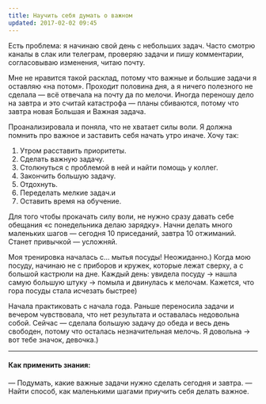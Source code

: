 ```yaml
---
title: Научить себя думать о важном
updated: 2017-02-02 09:45
---
```


<p>Есть проблема: я начинаю свой день с небольших задач. Часто смотрю каналы в слак или телеграм, проверяю задачи и пишу комментарии, согласовываю изменения, читаю почту. </p>

<p>Мне не нравится такой расклад, потому что важные и большие задачи я оставляю «на потом». Проходит половина дня, а я ничего полезного не сделала — всё отвечала на почту да по мелочи. Иногда переношу дело на завтра и это считай катастрофа —  планы сбиваются, потому что завтра новая Большая и Важная задача.</p>

Проанализировала и поняла, что не хватает силы воли. Я должна помнить про важное и заставить себя начать утро иначе. Хочу так:
<ol>
<li>Утром расставить приоритеты. </li>
<li>Сделать важную задачу. </li>
<li>Столкнуться с проблемой в ней и найти помощь у коллег. </li>
<li>Закончить большую задачу. </li>
<li>Отдохнуть. </li>
<li>Переделать мелкие задач.и </li>
<li>Оставить время на обучение.</li>
</ol>

<p>Для того чтобы прокачать силу воли, не нужно сразу давать себе обещания «с понедельника делаю зарядку». Начни делать много маленьких шагов — сегодня 10 приседаний, завтра 10 отжиманий. Станет привычкой — усложняй.</p>

<p>Моя тренировка началась с… мытья посуды! Неожиданно.) Когда мою посуду, начинаю не с приборов и кружек, которые лежат сверху, а с большой кастрюли на дне. Каждый день: увидела посуду → нашла самую большую штуку → помыла и двинулась к мелочам. Кажется, что гора посуды стала исчезать быстрее)</p>

<p>Начала практиковать с начала года. Раньше переносила задачи и вечером чувствовала, что нет результата и оставалась недовольна собой. Сейчас — сделала большую задачу до обеда и весь день свободен, потому что осталась незначительная мелочь. Я довольна → вот тебе значок, девочка.) </p>
<hr>
<h4>Как применить знания:</h4>
— Подумать, какие важные задачи нужно сделать сегодня и завтра.
— Найти способ, как маленькими шагами приучить себя делать важное.

